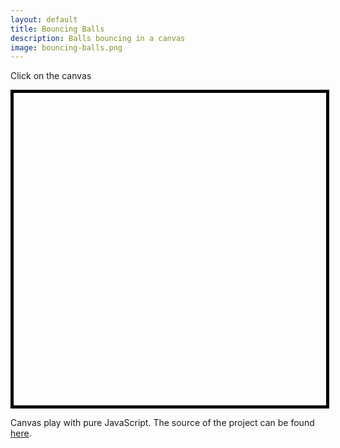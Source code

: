 ```yaml
---
layout: default
title: Bouncing Balls
description: Balls bouncing in a canvas
image: bouncing-balls.png
---
```

<style>
  .canvas-wrapper {
    border: 5px solid black;
    width: 500px;
    height: 500px;
    margin: 0 auto;
  }
</style>

Click on the canvas
<div class="canvas-wrapper">
  <canvas id="canvas" width="500px" height="500px"></canvas>
</div>

Canvas play with pure JavaScript. The source of the project can be found <a href="http://github.com/brunops/canvas" target="_blank">here</a>.

<script src="bouncing-balls.js"></script>
